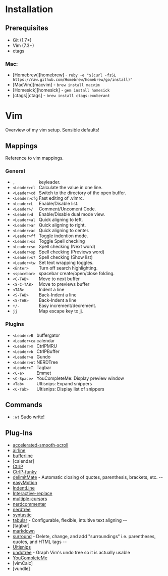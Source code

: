 # Installation

## Prerequisites

- Git (1.7+)
- Vim (7.3+)
- ctags

### Mac:

- [Homebrew][homebrew] - `ruby -e "$(curl -fsSL https://raw.github.com/Homebrew/homebrew/go/install)"`
- [MacVim][macvim] - `brew install macvim`
- [Homesick][homesick] - `gem install homesick`
- [ctags][ctags] - `brew install ctags-exuberant`

# Vim

Overview of my vim setup. Sensible defaults!

## Mappings

Reference to vim mappings.

### General

- ` ,           ` keyleader.
- ` <Leader>cl  ` Calculate the value in one line.
- ` <Leader>cd  ` Switch to the directory of the open buffer.
- ` <Leader>cfg ` Fast editing of .vimrc.
- ` <Leader>L   ` Enable/Disable list.
- ` <Leader>/   ` Comment/Uncoment Code.
- ` <Leader>d   ` Enable/Disable dual mode view.
- ` <Leader>al  ` Quick aligning to left.
- ` <Leader>ar  ` Quick aligning to right.
- ` <Leader>ac  ` Quick aligning to center.
- ` <Leader>ff  ` Toggle indention mode.
- ` <Leader>ss  ` Toggle Spell checking
- ` <Leader>sn  ` Spell checking (Next word)
- ` <Leader>sp  ` Spell checking (Previews word)
- ` <Leader>s?  ` Spell checking (Show list)
- ` <Leader>tw  ` Set text wrapping toggles.
- ` <Enter>     ` Turn off search highlighting.
- ` <spacebar>  ` spacebar create/open/close folding.
- ` <C-TAB>     ` Move to next buffer
- ` <S-C-TAB>   ` Move to previews buffer
- ` <TAB>       ` Indent a line
- ` <S-TAB>     ` Back-Indent a line
- ` <S-TAB>     ` Back-Indent a line
- ` +/-         ` Easy increment/decrement.
- ` jj          ` Map escape key to jj.

### Plugins

- ` <Leader>B  ` buffergator
- ` <Leader>ca ` calendar
- ` <Leader>m  ` CtrlPMRU
- ` <Leader>b  ` CtrlPBuffer
- ` <Leader>u  ` Gundo
- ` <Leader>nt ` NERDTree
- ` <Leader>T  ` Tagbar
- ` <C-e>      ` Emmet
- ` <C-Space>  ` YouCompleteMe: Display preview window
- ` <Tab>      ` Ultisnips: Expand snippers
- ` <C-Tab>    ` Ultisnips: Display list of snippers

## Commands

- `:w!` Sudo write!

## Plug-Ins

- [accelerated-smooth-scroll](https://github.com/yonchu/accelerated-smooth-scroll)
- [airline](https://github.com/bling/vim-airline)
- [bufferline](https://github.com/bling/vim-bufferline)
- [calendar]
- [CtrlP](https://github.com/kien/ctrlp.vim)
- [CtrlP-funky](https://github.com/tacahiroy/ctrlp-funky)
- [delimitMate](https://github.com/Raimondi/delimitMate) - Automatic closing of quotes, parenthesis, brackets, etc. \-\-
- [easyMotion](https://github.com/Lokaltog/vim-easymotion)
- [IndentLine](https://github.com/Yggdroot/indentLine)
- [Interactive-replace](https://github.com/hwrod/interactive-replace)
- [multiple-cursors](https://github.com/terryma/vim-multiple-cursors)
- [nerdcommenter](https://github.com/scrooloose/nerdcommenter/blob/master/doc/NERD_commenter.txt)
- [nerdtree](https://github.com/scrooloose/nerdtree/blob/master/doc/NERD_tree.txt)
- [syntastic](https://github.com/scrooloose/syntastic/blob/master/doc/syntastic.txt)
- [tabular](https://github.com/godlygeek/tabular/blob/master/doc/Tabular.txt) - Configurable, flexible, intuitive text aligning \-\-
- [tagbar]
- [markdown](https://github.com/tpope/vim-markdown)
- [surround](https://github.com/tpope/vim-surround/blob/master/doc/surround.txt) - Delete, change, and add "surroundings" i.e. parentheses, quotes, and HTML tags \-\-
- [Ultisnips](https://github.com/SirVer/ultisnips)
- [undotree](https://github.com/mbbill/undotree) - Graph Vim's undo tree so it is actually usable
- [YouCompleteMe](https://github.com/Valloric/YouCompleteMe)
- [vimCalc]
- [vundle]
